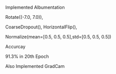 Implemented Albumentation

Rotate((-7.0, 7.0)),

CoarseDropout(), HorizontalFlip(),

Normalize(mean=[0.5, 0.5, 0.5],std=[0.5, 0.5, 0.5])

Accurcay

91.3% in 20th Epoch

Also Implemented GradCam
